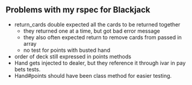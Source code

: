 ## Problems with my rspec for Blackjack
* return_cards double expected all the cards to be returned together
  * they returned one at a time, but got bad error message
  * they also often expected return to remove cards from passed in array
  * no test for points with busted hand
* order of deck still expressed in points methods
* Hand gets injected to dealer, but they reference it through ivar in pay bets tests.
* Hand#points should have been class method for easier testing.
